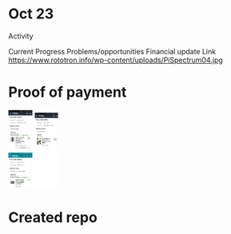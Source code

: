 # Oct 23

Activity

Current Progress
Problems/opportunities
Financial update
Link
https://www.rototron.info/wp-content/uploads/PiSpectrum04.jpg

# Proof of payment 

<p float="left">
  <img src="https://raw.githubusercontent.com/Kemar101/HT16K33/master/Payment2.jpg" width="100" />
  </p>

# Created repo
